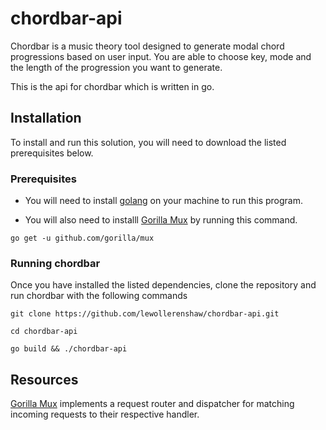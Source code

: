 # chordbar-api
Chordbar is a music theory tool designed to generate modal chord progressions based on user input. You are able to choose key, mode and the length of the progression you want to generate.

This is the api for chordbar which is written in go.

## Installation 
To install and run this solution, you will need to download the listed prerequisites below.

### Prerequisites
- You will need to install [golang](https://golang.org/dl/) on your machine to run this program.

- You will also need to installl [Gorilla Mux](https://github.com/gorilla/mux) by running this command.

```
go get -u github.com/gorilla/mux
```

### Running chordbar
Once you have installed the listed dependencies, clone the repository and run chordbar with the following commands

```
git clone https://github.com/lewollerenshaw/chordbar-api.git

cd chordbar-api

go build && ./chordbar-api
```

## Resources
[Gorilla Mux](https://github.com/gorilla/mux) implements a request router and dispatcher for matching incoming requests to their respective handler.


